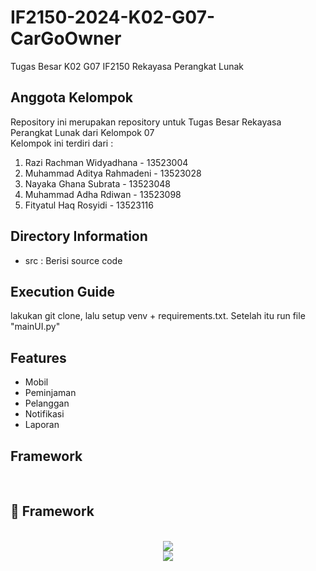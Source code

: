 # IF2150-2024-K02-G07-CarGoOwner
Tugas Besar K02 G07 IF2150 Rekayasa Perangkat Lunak

## Anggota Kelompok

Repository ini merupakan repository untuk Tugas Besar Rekayasa Perangkat Lunak dari Kelompok 07\
Kelompok ini terdiri dari :

1. Razi Rachman Widyadhana - 13523004
2. Muhammad Aditya Rahmadeni - 13523028
3. Nayaka Ghana Subrata - 13523048
4. Muhammad Adha Rdiwan - 13523098
5. Fityatul Haq Rosyidi - 13523116

## Directory Information

- src : Berisi source code

## Execution Guide

lakukan git clone, lalu setup venv + requirements.txt. Setelah itu run file "mainUI.py"

## Features

- Mobil
- Peminjaman
- Pelanggan
- Notifikasi
- Laporan

## Framework
<br>
<h2 align="left"> 📱 Framework </h2>
<br/>
<div align="center">
  <a href="https://skillicons.dev">
    <img src="https://skillicons.dev/icons?i=python" /> <br>
    <img src="https://skillicons.dev/icons?i=github,vscode,figma,git" />
  </a>
</div>
